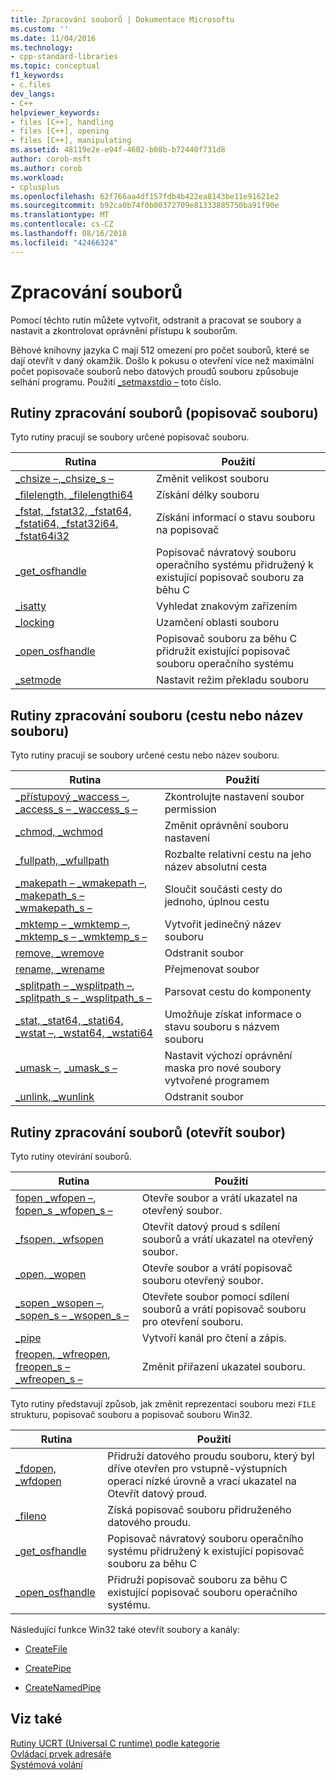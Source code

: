 ```yaml
---
title: Zpracování souborů | Dokumentace Microsoftu
ms.custom: ''
ms.date: 11/04/2016
ms.technology:
- cpp-standard-libraries
ms.topic: conceptual
f1_keywords:
- c.files
dev_langs:
- C++
helpviewer_keywords:
- files [C++], handling
- files [C++], opening
- files [C++], manipulating
ms.assetid: 48119e2e-e94f-4602-b08b-b72440f731d8
author: corob-msft
ms.author: corob
ms.workload:
- cplusplus
ms.openlocfilehash: 62f766aa4df157fdb4b422ea8143be11e91621e2
ms.sourcegitcommit: b92ca0b74f0b00372709e81333885750ba91f90e
ms.translationtype: MT
ms.contentlocale: cs-CZ
ms.lasthandoff: 08/16/2018
ms.locfileid: "42466324"
---
```

# <a name="file-handling"></a>Zpracování souborů

Pomocí těchto rutin můžete vytvořit, odstranit a pracovat se soubory a nastavit a zkontrolovat oprávnění přístupu k souborům.

Běhové knihovny jazyka C mají 512 omezení pro počet souborů, které se dají otevřít v daný okamžik. Došlo k pokusu o otevření více než maximální počet popisovače souborů nebo datových proudů souboru způsobuje selhání programu. Použití [_setmaxstdio –](../c-runtime-library/reference/setmaxstdio.md) toto číslo.

## <a name="file-handling-routines-file-descriptor"></a>Rutiny zpracování souborů (popisovač souboru)

Tyto rutiny pracují se soubory určené popisovač souboru.

|Rutina|Použití|
|-------------|---------|
|[_chsize –](../c-runtime-library/reference/chsize.md),[_chsize_s –](../c-runtime-library/reference/chsize-s.md)|Změnit velikost souboru|
|[_filelength, _filelengthi64](../c-runtime-library/reference/filelength-filelengthi64.md)|Získání délky souboru|
|[_fstat, _fstat32, _fstat64, _fstati64, _fstat32i64, _fstat64i32](../c-runtime-library/reference/fstat-fstat32-fstat64-fstati64-fstat32i64-fstat64i32.md)|Získání informací o stavu souboru na popisovač|
|[_get_osfhandle](../c-runtime-library/reference/get-osfhandle.md)|Popisovač návratový souboru operačního systému přidružený k existující popisovač souboru za běhu C|
|[_isatty](../c-runtime-library/reference/isatty.md)|Vyhledat znakovým zařízením|
|[_locking](../c-runtime-library/reference/locking.md)|Uzamčení oblasti souboru|
|[_open_osfhandle](../c-runtime-library/reference/open-osfhandle.md)|Popisovač souboru za běhu C přidružit existující popisovač souboru operačního systému|
|[_setmode](../c-runtime-library/reference/setmode.md)|Nastavit režim překladu souboru|

## <a name="file-handling-routines-path-or-filename"></a>Rutiny zpracování souboru (cestu nebo název souboru)

Tyto rutiny pracují se soubory určené cestu nebo název souboru.

|Rutina|Použití|
|-------------|---------|
|[_přístupový _waccess –](../c-runtime-library/reference/access-waccess.md), [_access_s – _waccess_s –](../c-runtime-library/reference/access-s-waccess-s.md)|Zkontrolujte nastavení soubor permission|
|[_chmod, _wchmod](../c-runtime-library/reference/chmod-wchmod.md)|Změnit oprávnění souboru nastavení|
|[_fullpath, _wfullpath](../c-runtime-library/reference/fullpath-wfullpath.md)|Rozbalte relativní cestu na jeho název absolutní cesta|
|[_makepath – _wmakepath –](../c-runtime-library/reference/makepath-wmakepath.md), [_makepath_s – _wmakepath_s –](../c-runtime-library/reference/makepath-s-wmakepath-s.md)|Sloučit součásti cesty do jednoho, úplnou cestu|
|[_mktemp – _wmktemp –](../c-runtime-library/reference/mktemp-wmktemp.md), [_mktemp_s – _wmktemp_s –](../c-runtime-library/reference/mktemp-s-wmktemp-s.md)|Vytvořit jedinečný název souboru|
|[remove, _wremove](../c-runtime-library/reference/remove-wremove.md)|Odstranit soubor|
|[rename, _wrename](../c-runtime-library/reference/rename-wrename.md)|Přejmenovat soubor|
|[_splitpath – _wsplitpath –](../c-runtime-library/reference/splitpath-wsplitpath.md), [_splitpath_s – _wsplitpath_s –](../c-runtime-library/reference/splitpath-s-wsplitpath-s.md)|Parsovat cestu do komponenty|
|[_stat, _stat64, _stati64, _wstat –, _wstat64, _wstati64](../c-runtime-library/reference/stat-functions.md)|Umožňuje získat informace o stavu souboru s názvem souboru|
|[_umask –](../c-runtime-library/reference/umask.md), [_umask_s –](../c-runtime-library/reference/umask-s.md)|Nastavit výchozí oprávnění maska pro nové soubory vytvořené programem|
|[_unlink, _wunlink](../c-runtime-library/reference/unlink-wunlink.md)|Odstranit soubor|

## <a name="file-handling-routines-open-file"></a>Rutiny zpracování souborů (otevřít soubor)

Tyto rutiny otevírání souborů.

|Rutina|Použití|
|-------------|---------|
|[fopen _wfopen –](../c-runtime-library/reference/fopen-wfopen.md), [fopen_s _wfopen_s –](../c-runtime-library/reference/fopen-s-wfopen-s.md)|Otevře soubor a vrátí ukazatel na otevřený soubor.|
|[_fsopen, _wfsopen](../c-runtime-library/reference/fsopen-wfsopen.md)|Otevřít datový proud s sdílení souborů a vrátí ukazatel na otevřený soubor.|
|[_open, _wopen](../c-runtime-library/reference/open-wopen.md)|Otevře soubor a vrátí popisovač souboru otevřený soubor.|
|[_sopen _wsopen –](../c-runtime-library/reference/sopen-wsopen.md), [_sopen_s – _wsopen_s –](../c-runtime-library/reference/sopen-s-wsopen-s.md)|Otevřete soubor pomocí sdílení souborů a vrátí popisovač souboru pro otevření souboru.|
|[_pipe](../c-runtime-library/reference/pipe.md)|Vytvoří kanál pro čtení a zápis.|
|[freopen, _wfreopen](../c-runtime-library/reference/freopen-wfreopen.md), [freopen_s – _wfreopen_s –](../c-runtime-library/reference/freopen-s-wfreopen-s.md)|Změnit přiřazení ukazatel souboru.|

Tyto rutiny představují způsob, jak změnit reprezentaci souboru mezi `FILE` strukturu, popisovač souboru a popisovač souboru Win32.

|Rutina|Použití|
|-------------|---------|
|[_fdopen, _wfdopen](../c-runtime-library/reference/fdopen-wfdopen.md)|Přidruží datového proudu souboru, který byl dříve otevřen pro vstupně-výstupních operací nízké úrovně a vrací ukazatel na Otevřít datový proud.|
|[_fileno](../c-runtime-library/reference/fileno.md)|Získá popisovač souboru přidruženého datového proudu.|
|[_get_osfhandle](../c-runtime-library/reference/get-osfhandle.md)|Popisovač návratový souboru operačního systému přidružený k existující popisovač souboru za běhu C|
|[_open_osfhandle](../c-runtime-library/reference/open-osfhandle.md)|Přidruží popisovač souboru za běhu C existující popisovač souboru operačního systému.|

 Následující funkce Win32 také otevřít soubory a kanály:

- [CreateFile](/windows/desktop/api/fileapi/nf-fileapi-createfilea)

- [CreatePipe](http://msdn.microsoft.com/library/windows/desktop/aa365152.aspx)

- [CreateNamedPipe](/windows/desktop/api/winbase/nf-winbase-createnamedpipea)

## <a name="see-also"></a>Viz také

[Rutiny UCRT (Universal C runtime) podle kategorie](../c-runtime-library/run-time-routines-by-category.md)<br/>
[Ovládací prvek adresáře](../c-runtime-library/directory-control.md)<br/>
[Systémová volání](../c-runtime-library/system-calls.md)<br/>
